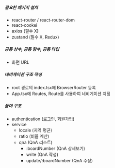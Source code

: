 ##### 필요한 패키지 설치

- react-router / react-router-dom
- react-cookei
- axios (필수 X)
- zustand (필수 X, Redux)

##### 공통 상수, 공통 함수, 공통 타입

- 화면 URL

##### 네비게이션 구조 작성

- root 경로의 index.tsx에 BrowserRouter 등록
- App.tsx에 Routes, Route를 사용하여 네비게이션 지정

##### 폴더 구조

- authentication (로그인, 회원가입)
- service
  - locale (지역 평균)
  - ratio (비율 계산)
  - qna (QnA 리스트)
    - :boardNumber (QnA 상세보기)
    - write (QnA 작성)
    - update/:boardNumber (QnA 수정)

